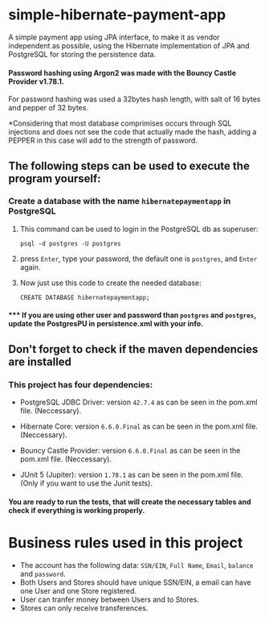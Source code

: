 # simple-hibernate-payment-app
A simple payment app using JPA interface, to make it as vendor independent as possible, using the Hibernate implementation of JPA and PostgreSQL for storing the persistence data.

#### Password hashing using Argon2 was made with the Bouncy Castle Provider v1.78.1.
For password hashing was used a 32bytes hash length, with salt of 16 bytes and pepper of 32 bytes.

*Considering that most database comprimises occurs through SQL injections and does not see the code that actually made the hash, adding a PEPPER in this case will add to the strength of password.

## The following steps can be used to execute the program yourself:

### Create a database with the name `hibernatepaymentapp` in PostgreSQL
1. This command can be used to login in the PostgreSQL db as superuser:
   ```
   psql -d postgres -U postgres
   ```
2. press `Enter`, type your password, the default one is `postgres`, and `Enter` again.
   
3. Now just use this code to create the needed database:
   ```
   CREATE DATABASE hibernatepaymentapp;
   ```
#### *** If you are using other user and password than `postgres` and `postgres`, update the PostgresPU in persistence.xml with your info.
## Don't forget to check if the maven dependencies are installed

### This project has four dependencies:

* PostgreSQL JDBC Driver: version `42.7.4` as can be seen in the pom.xml file. (Neccessary).

* Hibernate Core: version `6.6.0.Final` as can be seen in the pom.xml file. (Neccessary).

* Bouncy Castle Provider: version `6.6.0.Final` as can be seen in the pom.xml file. (Neccessary).

* JUnit 5 (Jupiter): version `1.78.1` as can be seen in the pom.xml file. (Only if you want to use the Junit tests).

#### You are ready to run the tests, that will create the necessary tables and check if everything is working properly.

# Business rules used in this project

* The account has the following data: `SSN/EIN`, `Full Name`, `Email`, `balance` and `password`.
* Both Users and Stores should have unique SSN/EIN, a email can have one User and one Store registered.
* User can tranfer money between Users and to Stores.
* Stores can only receive transferences.
